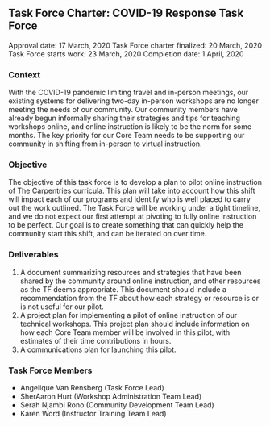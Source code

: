 ## Task Force Charter: COVID-19 Response Task Force

Approval date:  17 March, 2020
Task Force charter finalized: 20 March, 2020
Task Force starts work: 23 March, 2020
Completion date: 1 April, 2020

### Context
With the COVID-19 pandemic limiting travel and in-person meetings, our existing systems for delivering two-day in-person workshops are no longer meeting the needs of our community. Our community members have already begun informally sharing their strategies and tips for teaching workshops online, and online instruction is likely to be the norm for some months. The key priority for our Core Team needs to be supporting our community in shifting from in-person to virtual instruction. 

### Objective
The objective of this task force is to develop a plan to pilot online instruction of The Carpentries curricula. This plan will take into account how this shift will impact each of our programs and identify who is well placed to carry out the work outlined. The Task Force will be working under a tight timeline, and we do not expect our first attempt at pivoting to fully online instruction to be perfect. Our goal is to create something that can quickly help the community start this shift, and can be iterated on over time.

### Deliverables
1. A document summarizing resources and strategies that have been shared by the community around online instruction, and other resources as the TF deems appropriate. This document should include a recommendation from the TF about how each strategy or resource is or is not useful for our pilot.
2. A project plan for implementing a pilot of online instruction of our technical workshops. This project plan should include information on how each Core Team member will be involved in this pilot, with estimates of their time contributions in hours.
3. A communications plan for launching this pilot.    


### Task Force Members

* Angelique Van Rensberg (Task Force Lead)
* SherAaron Hurt (Workshop Administration Team Lead)
* Serah Njambi Rono (Community Development Team Lead)
* Karen Word (Instructor Training Team Lead)